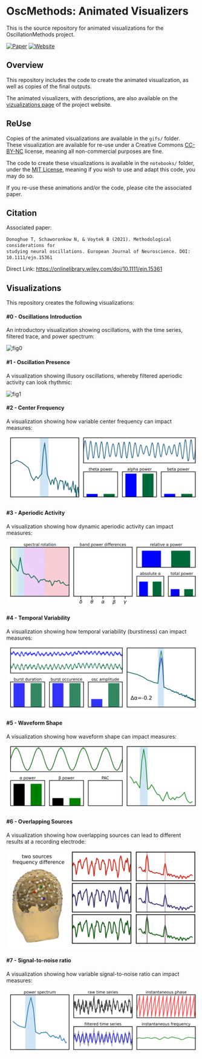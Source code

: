 # OscMethods: Animated Visualizers

This is the source repository for animated visualizations for the OscillationMethods project.

[![Paper](https://img.shields.io/badge/paper-10.1111/ejn.15361-informational.svg)](https://doi.org/10.1111/ejn.15361)
[![Website](https://img.shields.io/badge/site-oscillationmethods.github.io-informational.svg)](https://oscillationmethods.github.io)

## Overview

This repository includes the code to create the animated visualization, as well as copies of the final outputs. 

The animated visualizers, with descriptions, are also available on the 
[vizualizations page](https://oscillationmethods.github.io/docs/viz.html)
of the project website.

## ReUse

Copies of the animated visualizations are available in the `gifs/` folder. 
These visualization are available for re-use under a Creative Commons 
[CC-BY-NC](https://creativecommons.org/licenses/by-nc/4.0/) 
license, meaning all non-commercial purposes are fine. 

The code to create these visualizations is available in the `notebooks/` folder, under the
[MIT License](https://github.com/OscillationMethods/Visualizers/blob/main/notebooks/LICENSE), 
meaning if you wish to use and adapt this code, you may do so. 

If you re-use these animations and/or the code, please cite the associated paper. 

## Citation

Associated paper:

    Donoghue T, Schaworonkow N, & Voytek B (2021). Methodological considerations for
    studying neural oscillations. European Journal of Neuroscience. DOI: 10.1111/ejn.15361

Direct Link: https://onlinelibrary.wiley.com/doi/10.1111/ejn.15361

## Visualizations

This repository creates the following visualizations:

#### #0 - Oscillations Introduction

An introductory visualization showing oscillations, with the time series, filtered trace, and power spectrum:

![fig0](/gifs/fig0.gif)

#### #1 - Oscillation Presence

A visualization showing illusory oscillations, whereby filtered aperiodic activity can look rhythmic:

![fig1](/gifs/fig1.gif)

#### #2 - Center Frequency

A visualization showing how variable center frequency can impact measures:

![fig2](/gifs/fig2.gif)

#### #3 - Aperiodic Activity

A visualization showing how dynamic aperiodic activity can impact measures:

![fig3](/gifs/fig3.gif)

#### #4 - Temporal Variability

A visualization showing how temporal variability (burstiness) can impact measures:

![fig4](/gifs/fig4.gif)

#### #5 - Waveform Shape

A visualization showing how waveform shape can impact measures:

![fig5](/gifs/fig5.gif)

#### #6 - Overlapping Sources

A visualization showing how overlapping sources can lead to different results at a recording electrode:

![fig6](/gifs/fig6.gif)

#### #7 - Signal-to-noise ratio

A visualization showing how variable signal-to-noise ratio can impact measures:

![fig7](/gifs/fig7.gif)
